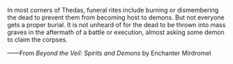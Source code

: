 In most corners of Thedas, funeral rites include burning or dismembering the dead to prevent them from becoming host to demons. But not everyone gets a proper burial. It is not unheard of for the dead to be thrown into mass graves in the aftermath of a battle or execution, almost asking some demon to claim the corpses.

——From <i> Beyond the Veil: Spirits and Demons </i> by Enchanter Mirdromel
